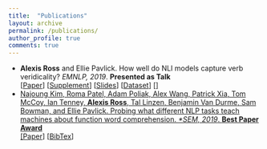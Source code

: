 ```yaml
---
title:  "Publications"
layout: archive 
permalink: /publications/
author_profile: true
comments: true
---
```


<ul>
<li><strong>Alexis Ross</strong> and Ellie Pavlick. How well do NLI models capture verb veridicality? <i>EMNLP, 2019</i>. <strong>Presented as Talk</strong>
<br>[<a href="https://www.aclweb.org/anthology/D19-1228.pdf">Paper</a>] [<a href="../assets/pdfs/verb_veridicality_supplement.pdf">Supplement</a>] [<a href="../assets/pdfs/verb_veridicality_slides.pdf">Slides</a>] [<a href="https://github.com/alexisjihyeross/verb_veridicality">Dataset</a>] [<a href="../assets/bibtex/verb_veridicality.bib"BibTex</a>]
</li>
<li>Najoung Kim, Roma Patel, Adam Poliak, Alex Wang, Patrick Xia, Tom McCoy, Ian Tenney, <strong>Alexis Ross</strong>, Tal Linzen, Benjamin Van Durme, Sam Bowman, and Ellie Pavlick. Probing what different NLP tasks teach machines about function word comprehension. <i>*SEM, 2019</i>. <strong>Best Paper Award</strong></li> [<a href = "https://www.aclweb.org/anthology/S19-1026v2.pdf">Paper</a>] [<a href = "../assets/bibtex/function_words.bib">BibTex</a>]
</ul>


